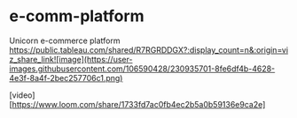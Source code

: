 # e-comm-platform
Unicorn e-commerce platform 
 https://public.tableau.com/shared/R7RGRDDGX?:display_count=n&:origin=viz_share_link![image](https://user-images.githubusercontent.com/106590428/230935701-8fe6df4b-4628-4e3f-8a4f-2bec257706c1.png)

[video][https://www.loom.com/share/1733fd7ac0fb4ec2b5a0b59136e9ca2e]
